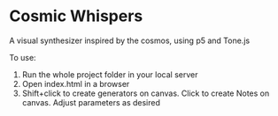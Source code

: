 # Cosmic Whispers
A visual synthesizer inspired by the cosmos, using p5 and Tone.js

To use:
1.  Run the whole project folder in your local server
2.  Open index.html in a browser
3.  Shift+click to create generators on canvas. Click to create Notes on canvas. Adjust parameters as desired

